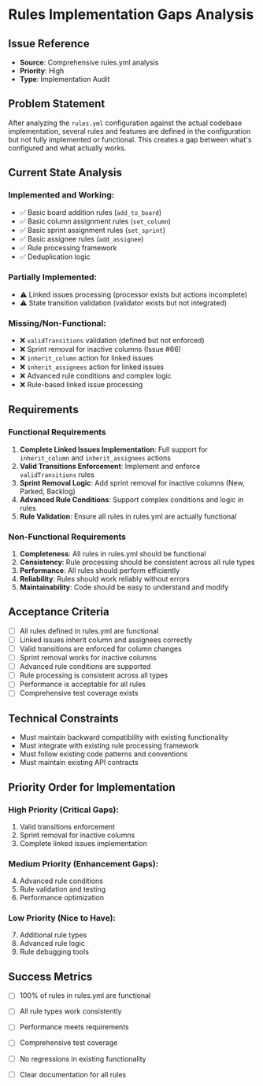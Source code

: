 # Rules Implementation Gaps Analysis

## Issue Reference
- **Source**: Comprehensive rules.yml analysis
- **Priority**: High
- **Type**: Implementation Audit

## Problem Statement
After analyzing the `rules.yml` configuration against the actual codebase implementation, several rules and features are defined in the configuration but not fully implemented or functional. This creates a gap between what's configured and what actually works.

## Current State Analysis

### **Implemented and Working:**
- ✅ Basic board addition rules (`add_to_board`)
- ✅ Basic column assignment rules (`set_column`)
- ✅ Basic sprint assignment rules (`set_sprint`)
- ✅ Basic assignee rules (`add_assignee`)
- ✅ Rule processing framework
- ✅ Deduplication logic

### **Partially Implemented:**
- ⚠️ Linked issues processing (processor exists but actions incomplete)
- ⚠️ State transition validation (validator exists but not integrated)

### **Missing/Non-Functional:**
- ❌ `validTransitions` validation (defined but not enforced)
- ❌ Sprint removal for inactive columns (Issue #66)
- ❌ `inherit_column` action for linked issues
- ❌ `inherit_assignees` action for linked issues
- ❌ Advanced rule conditions and complex logic
- ❌ Rule-based linked issue processing

## Requirements

### Functional Requirements
1. **Complete Linked Issues Implementation**: Full support for `inherit_column` and `inherit_assignees` actions
2. **Valid Transitions Enforcement**: Implement and enforce `validTransitions` rules
3. **Sprint Removal Logic**: Add sprint removal for inactive columns (New, Parked, Backlog)
4. **Advanced Rule Conditions**: Support complex conditions and logic in rules
5. **Rule Validation**: Ensure all rules in rules.yml are actually functional

### Non-Functional Requirements
1. **Completeness**: All rules in rules.yml should be functional
2. **Consistency**: Rule processing should be consistent across all rule types
3. **Performance**: All rules should perform efficiently
4. **Reliability**: Rules should work reliably without errors
5. **Maintainability**: Code should be easy to understand and modify

## Acceptance Criteria
- [ ] All rules defined in rules.yml are functional
- [ ] Linked issues inherit column and assignees correctly
- [ ] Valid transitions are enforced for column changes
- [ ] Sprint removal works for inactive columns
- [ ] Advanced rule conditions are supported
- [ ] Rule processing is consistent across all types
- [ ] Performance is acceptable for all rules
- [ ] Comprehensive test coverage exists

## Technical Constraints
- Must maintain backward compatibility with existing functionality
- Must integrate with existing rule processing framework
- Must follow existing code patterns and conventions
- Must maintain existing API contracts

## Priority Order for Implementation

### **High Priority (Critical Gaps):**
1. Valid transitions enforcement
2. Sprint removal for inactive columns
3. Complete linked issues implementation

### **Medium Priority (Enhancement Gaps):**
4. Advanced rule conditions
5. Rule validation and testing
6. Performance optimization

### **Low Priority (Nice to Have):**
7. Additional rule types
8. Advanced rule logic
9. Rule debugging tools

## Success Metrics
- [ ] 100% of rules in rules.yml are functional
- [ ] All rule types work consistently
- [ ] Performance meets requirements
- [ ] Comprehensive test coverage
- [ ] No regressions in existing functionality
- [ ] Clear documentation for all rules



